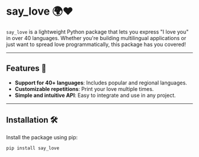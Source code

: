 # say_love 🌍❤️

`say_love` is a lightweight Python package that lets you express "I love you" in over 40 languages. Whether you're building multilingual applications or just want to spread love programmatically, this package has you covered!

---

## Features 🚀
- **Support for 40+ languages**: Includes popular and regional languages.
- **Customizable repetitions**: Print your love multiple times.
- **Simple and intuitive API**: Easy to integrate and use in any project.

---

## Installation 🛠️

Install the package using pip:

```bash
pip install say_love
